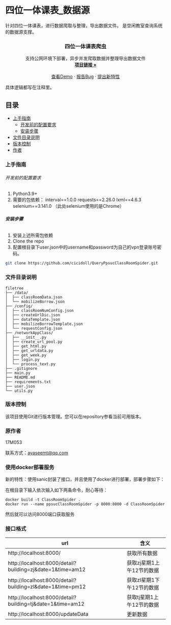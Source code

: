 # 四位一体课表_数据源

针对四位一体课表，进行数据爬取与整理，导出数据文件。
是空闲教室查询系统的数据源支撑。

<h3 align="center">四位一体课表爬虫</h3>
  <p align="center">
    支持公网环境下部署，异步并发爬取数据并整理导出数据文件
    <br />
    <a href="https://github.com/cicidoll/QueryPpsucClassRoomSpider"><strong>项目链接 »</strong></a>
    <br />
    <br />
    <a href="https://github.com/cicidoll/QueryPpsucClassRoomSpider">查看Demo</a>
    ·
    <a href="https://github.com/cicidoll/QueryPpsucClassRoomSpider/issues">报告Bug</a>
    ·
    <a href="https://github.com/cicidoll/QueryPpsucClassRoomSpider/issues">提出新特性</a>
  </p>

</p>

具体逻辑都写在注释里。

## 目录

- [上手指南](#上手指南)
  - [开发前的配置要求](#开发前的配置要求)
  - [安装步骤](#安装步骤)
- [文件目录说明](#文件目录说明)
- [版本控制](#版本控制)
- [作者](#作者)

### 上手指南

###### 开发前的配置要求

1. Python3.9+
2. 需要的包依赖：
   interval==1.0.0
   requests==2.26.0
   lxml==4.6.3
   selenium==3.141.0
   （此处selenium使用的是Chrome）

###### **安装步骤**

1. 安装上述所需包依赖
2. Clone the repo
3. 配置根目录下user.json中的username和password为自己的vpn登录账号密码。

```sh
git clone https://github.com/cicidoll/QueryPpsucClassRoomSpider.git
```

### 文件目录说明

```
filetree 
├── /data/
│  ├── classRoomData.json
│  └── mobilizeBorrow.json
├── /config/
│  ├── classRoomNumConfig.json
│  ├── createUrlDic.json
│  ├── dataTemplate.json
│  ├── mobilizeBorrowTemplate.json
│  └── requestConfig.json
├── /networkAppClass/
│  ├── __init__.py
│  ├── create_url_pool.py
│  ├── get_html.py
│  ├── get_urldata.py
│  ├── get_week.py
│  ├── login.py
│  └── process_text.py
├── .gitignore
├── main.py
├── README.md
├── requirements.txt
├── user.json
└── utils.py

```

### 版本控制

该项目使用Git进行版本管理。您可以在repository参看当前可用版本。

### 原作者

17M053

联系方式：ayaseemt@qq.com


### 使用docker部署服务

新的特性：使用sanic封装了接口，并且使用了docker进行部署，部署步骤如下：

在根目录下输入依次输入如下两条命令，耐心等待：

```plaintext
docker build -t ClassRoomSpider .
docker run --name ppsucClassRoomSpider -p 8000:8000 -d ClassRoomSpider
```

然后就可以访问8000端口获取服务


### 接口格式


| url                                                       | 含义              |
|-----------------------------------------------------------|-----------------|
| http://localhost:8000/                                    | 获取所有数据          |
| http://localhost:8000/detail?building=zj&date=1&time=am12 | 获取zj星期1上午12节的数据 |
| http://localhost:8000/detail?building=zl&date=1&time=pm12 | 获取zl星期1下午12节的数据 |
| http://localhost:8000/detail?building=tj&date=1&time=am12 | 获取tj星期1上午12节的数据 |
| http://localhost:8000/updateData                          | 更新数据            |